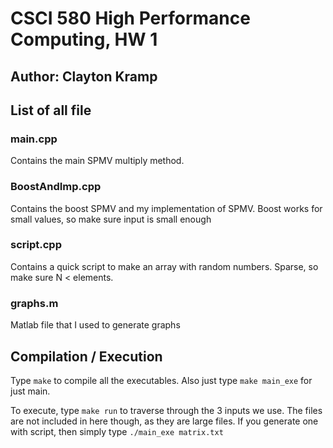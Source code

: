 # CSCI 580 High Performance Computing, HW 1
## Author: Clayton Kramp
## List of all file
### main.cpp
Contains the main SPMV multiply method.
### BoostAndImp.cpp
Contains the boost SPMV and my implementation of SPMV.  Boost works for small values, so make sure input is small enough
### script.cpp
Contains a quick script to make an array with random numbers.  Sparse, so make sure N < elements.
### graphs.m
Matlab file that I used to generate graphs

## Compilation / Execution
Type `make` to compile all the executables.  Also just type `make main_exe` for just main.

To execute, type `make run` to traverse through the 3 inputs we use.  The files are not included in here though, as they are large files.  If you generate one with script, then simply type `./main_exe matrix.txt`
